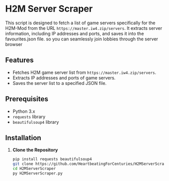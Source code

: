 # H2M Server Scraper

This script is designed to fetch a list of game servers specifically for the H2M-Mod from the URL `https://master.iw4.zip/servers`. It extracts server information, including IP addresses and ports, and saves it into the favourites.json file.
so you can seamlessly join lobbies through the server browser

## Features

- Fetches H2M game server list from `https://master.iw4.zip/servers`.
- Extracts IP addresses and ports of game servers.
- Saves the server list to a specified JSON file.

## Prerequisites

- Python 3.x
- `requests` library
- `beautifulsoup4` library

## Installation

1. **Clone the Repository**

   ```sh
   pip install requests beautifulsoup4
   git clone https://github.com/HeartbeatingForCenturies/H2MServerScraper.git
   cd H2MServerScraper
   py H2MServerScraper.py
